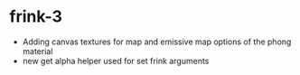 # frink-3

* Adding canvas textures for map and emissive map options of the phong material
* new get alpha helper used for set frink arguments
